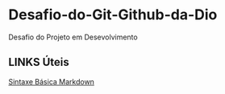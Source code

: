 # Desafio-do-Git-Github-da-Dio
Desafio do Projeto em Desevolvimento

## LINKS Úteis
[Sintaxe Básica Markdown](https://www.markdownguide.org/basic-syntax/)
